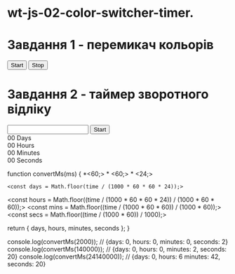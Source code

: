 # wt-js-02-color-switcher-timer.
# Завдання 1 - перемикач кольорів
<button type="button" data-start>Start</button>
<button type="button" data-stop>Stop</button>
# Завдання 2 - таймер зворотного відліку​

<input type="text" id="datetime-picker" />
<button type="button" data-start>Start</button>

<div class="timer">
  <div class="field">
    <span class="value" data-days>00</span>
    <span class="label">Days</span>
  </div>
  <div class="field">
    <span class="value" data-hours>00</span>
    <span class="label">Hours</span>
  </div>
  <div class="field">
    <span class="value" data-minutes>00</span>
    <span class="label">Minutes</span>
  </div>
  <div class="field">
    <span class="value" data-seconds>00</span>
    <span class="label">Seconds</span>
  </div>
</div>

function convertMs(ms) {
    <const second = 1000;>
    <const minute = second> *<60;>
    <const hour = minute> * <60;>
    <const day = hour> * <24;>

    <const days = Math.floor(time / (1000 * 60 * 60 * 24));>
  <const hours = Math.floor((time / (1000 * 60 * 60 * 24)) / (1000 * 60 * 60));>
   <const mins = Math.floor((time / (1000 * 60 * 60)) / (1000 * 60));>
  <const secs = Math.floor((time / (1000 * 60)) / 1000);>

  return { days, hours, minutes, seconds };
}

console.log(convertMs(2000)); // {days: 0, hours: 0, minutes: 0, seconds: 2}
console.log(convertMs(140000)); // {days: 0, hours: 0, minutes: 2, seconds: 20}
console.log(convertMs(24140000)); // {days: 0, hours: 6 minutes: 42, seconds: 20}
